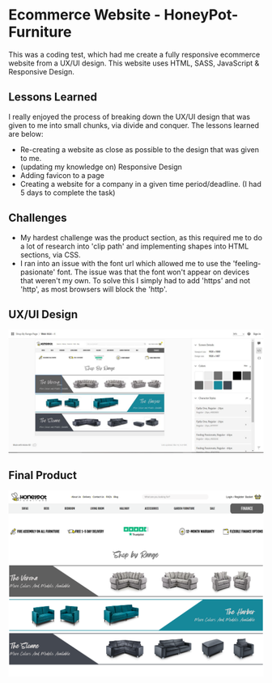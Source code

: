 # Ecommerce Website - HoneyPot-Furniture

This was a coding test, which had me create a fully responsive ecommerce website from a UX/UI design. This website uses HTML, SASS, JavaScript & Responsive Design.

## Lessons Learned

I really enjoyed the process of breaking down the UX/UI design that was given to me into small chunks, via divide and conquer.
The lessons learned are below:

* Re-creating a website as close as possible to the design that was given to me. 
* (updating my knowledge on) Responsive Design
* Adding favicon to a page 
* Creating a website for a company in a given time period/deadline. (I had 5 days to complete the task)

## Challenges 

* My hardest challenge was the product section, as this required me to do a lot of 
research into 'clip path' and implementing shapes into HTML sections, via CSS.
* I ran into an issue with the font url which allowed me to use the 'feeling-pasionate' font. The issue was that the font won't appear on devices that weren't my own.
To solve this I simply had to add 'https' and not 'http', as most browsers will block the 'http'.

## UX/UI Design
![Final Product](https://github.com/JoshuasProgramming/HoneyPot-Furniture/blob/main/images/HoneyPot%20Furniture%20UXUI%20Design.JPG)

## Final Product
![Final Product](https://github.com/JoshuasProgramming/HoneyPot-Furniture/blob/main/images/HoneyPot%20Furniture%20(final).png)

